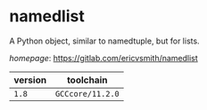 # namedlist

A Python object, similar to namedtuple, but for lists.

*homepage*: <https://gitlab.com/ericvsmith/namedlist>

version | toolchain
--------|----------
``1.8`` | ``GCCcore/11.2.0``
